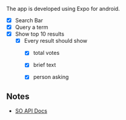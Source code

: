 The app is developed using Expo for android. 

- [X] Search Bar
- [X] Query a term
- [X] Show top 10 results
  - [X] Every result should show 
    - [X] total votes
    - [X] brief text
    - [X] person asking


## Notes

- [SO API Docs](https://api.stackexchange.com/docs) 

